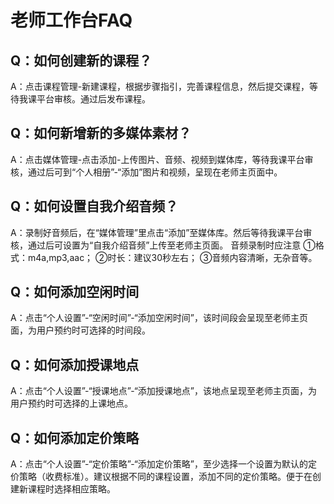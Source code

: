 # 老师工作台FAQ

## Q：如何创建新的课程？
A：点击课程管理-新建课程，根据步骤指引，完善课程信息，然后提交课程，等待我课平台审核。通过后发布课程。

## Q：如何新增新的多媒体素材？
A：点击媒体管理-点击添加-上传图片、音频、视频到媒体库，等待我课平台审核，通过后可到“个人相册”-“添加”图片和视频，呈现在老师主页面中。

## Q：如何设置自我介绍音频？
A：录制好音频后，在“媒体管理”里点击“添加”至媒体库。然后等待我课平台审核，通过后可设置为“自我介绍音频”上传至老师主页面。
音频录制时应注意
①格式：m4a,mp3,aac；
②时长：建议30秒左右；
③音频内容清晰，无杂音等。

## Q：如何添加空闲时间
A：点击“个人设置”-“空闲时间”-“添加空闲时间”，该时间段会呈现至老师主页面，为用户预约时可选择的时间段。

## Q：如何添加授课地点
A：点击“个人设置”-“授课地点”-“添加授课地点”，该地点呈现至老师主页面，为用户预约时可选择的上课地点。

## Q：如何添加定价策略
A：点击“个人设置”-“定价策略”-“添加定价策略”，至少选择一个设置为默认的定价策略（收费标准）。建议根据不同的课程设置，添加不同的定价策略。便于在创建新课程时选择相应策略。